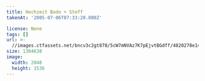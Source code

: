 ```yaml
---
title: Hochzeit Bodo + Steff
takenAt: '2005-07-06T07:33:20.000Z'

license: None
tags: []
url: >-
  //images.ctfassets.net/bncv3c2gt878/5cW7mNVAz7K7pEjvtBGdff/4820278e141c20bc00b700c4cf5d5cad/hochzeit-bodo--steff_4560372236_o
size: 1304638
image:
  width: 2048
  height: 1536
---
```

